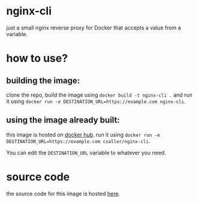 # nginx-cli

just a small nginx reverse proxy for Docker that accepts a value from a variable.

# how to use?

## building the image:
clone the repo, build the image using `docker build -t nginx-cli .` and run it using `docker run -e DESTINATION_URL=https://example.com nginx-cli`.

## using the image already built:
this image is hosted on [docker hub](https://hub.docker.com/r/csaller/nginx-cli). run it using `docker run -e DESTINATION_URL=https://example.com csaller/nginx-cli`.

You can edit the `DESTINATION_URL` variable to whatever you need.

# source code

the source code for this image is hosted [here](https://github.com/csaller/nginx-cli).
